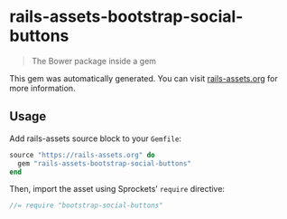 # rails-assets-bootstrap-social-buttons

> The Bower package inside a gem

This gem was automatically generated. You can visit [rails-assets.org](https://rails-assets.org) for more information.

## Usage

Add rails-assets source block to your `Gemfile`:

```ruby
source "https://rails-assets.org" do
  gem "rails-assets-bootstrap-social-buttons"
end

```

Then, import the asset using Sprockets’ `require` directive:

```js
//= require "bootstrap-social-buttons"
```
